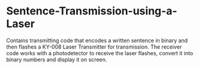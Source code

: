 # Sentence-Transmission-using-a-Laser
Contains transmitting code that encodes a written sentence in binary and then flashes a KY-008 Laser Transmitter for transmission. The receiver code works with a photodetector to receive the laser flashes, convert it into binary numbers and display it on screen.
